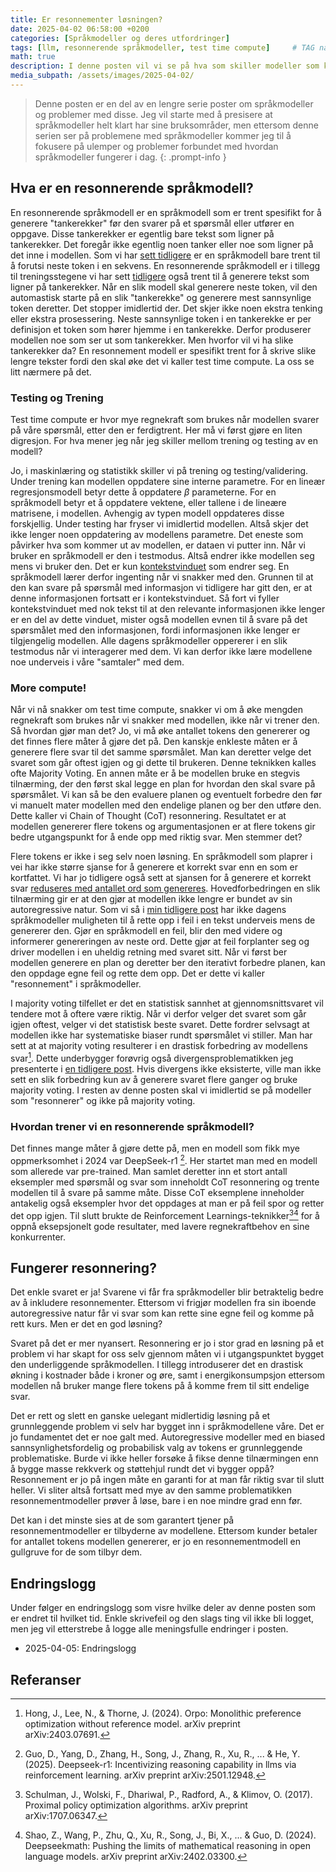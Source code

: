 ```yaml
---
title: Er resonnementer løsningen?
date: 2025-04-02 06:58:00 +0200
categories: [Språkmodeller og deres utfordringer]
tags: [llm, resonnerende språkmodeller, test time compute]     # TAG names should always be lowercase
math: true
description: I denne posten vil vi se på hva som skiller modeller som kan resonnere fra andre språkmodeller og hvordan det kan påvirke resultatene vi får.
media_subpath: /assets/images/2025-04-02/
---
```

<!-- markdownlint-capture -->
<!-- markdownlint-disable -->
> Denne posten er en del av en lengre serie poster om språkmodeller og problemer med disse. Jeg vil starte med å presisere at språkmodeller helt klart har sine bruksområder, men ettersom denne serien ser på problemene med språkmodeller kommer jeg til å fokusere på ulemper og problemer forbundet med hvordan språkmodeller fungerer i dag.
{: .prompt-info }
<!-- markdownlint-restore -->

## Hva er en resonnerende språkmodell?
En resonnerende språkmodell er en språkmodell som er trent spesifikt for å generere "tankerekker" før den svarer på et spørsmål eller utfører en oppgave. Disse tankerekker er egentlig bare tekst som ligner på tankerekker. Det foregår ikke egentlig noen tanker eller noe som ligner på det inne i modellen. Som vi har [sett tidligere](https://enklypesalt.com/posts/Hvordan-svarer-kien/#autoregressiv-spr%C3%A5kmodellering) er en språkmodell bare trent til å forutsi neste token i en sekvens. En resonnerende språkmodell er i tillegg til treningsstegene vi har sett [tidligere](https://enklypesalt.com/posts/Hvordan-svarer-kien/) også trent til å generere tekst som ligner på tankerekker. Når en slik modell skal generere neste token, vil den automastisk starte på en slik "tankerekke" og generere mest sannsynlige token deretter. Det stopper imidlertid der. Det skjer ikke noen ekstra tenking eller ekstra prosessering. Neste sannsynlige token i en tankerekke er per definisjon et token som hører hjemme i en tankerekke. Derfor produserer modellen noe som ser ut som tankerekker. Men hvorfor vil vi ha slike tankerekker da? En resonnement modell er spesifikt trent for å skrive slike lengre tekster fordi den skal øke det vi kaller test time compute. La oss se litt nærmere på det.

### Testing og Trening
Test time compute er hvor mye regnekraft som brukes når modellen svarer på våre spørsmål, etter den er ferdigtrent. Her må vi først gjøre en liten digresjon. For hva mener jeg når jeg skiller mellom trening og testing av en modell?

Jo, i maskinlæring og statistikk skiller vi på trening og testing/validering. Under trening kan modellen oppdatere sine interne parametre. For en lineær regresjonsmodell betyr dette å oppdatere $\beta$ parameterne. For en språkmodell betyr et å oppdatere vektene, eller tallene i de lineære matrisene, i modellen. Avhengig av typen modell oppdateres disse forskjellig. Under testing har fryser vi imidlertid modellen. Altså skjer det ikke lenger noen oppdatering av modellens parametre. Det eneste som påvirker hva som kommer ut av modellen, er dataen vi putter inn. Når vi bruker en språkmodell er den i testmodus. Altså endrer ikke modellen seg mens vi bruker den. Det er kun [kontekstvinduet](https://enklypesalt.com/posts/Hvordan-opplever-kien-en-samtale/#kontekstvinduet) som endrer seg. En språkmodell lærer derfor ingenting når vi snakker med den. Grunnen til at den kan svare på spørsmål med informasjon vi tidligere har gitt den, er at denne informasjonen fortsatt er i kontekstvinduet. Så fort vi fyller kontekstvinduet med nok tekst til at den relevante informasjonen ikke lenger er en del av dette vinduet, mister også modellen evnen til å svare på det spørsmålet med den informasjonen, fordi informasjonen ikke lenger er tilgjengelig modellen. Alle dagens språkmodeller oppererer i en slik testmodus når vi interagerer med dem. Vi kan derfor ikke lære modellene noe underveis i våre "samtaler" med dem.

### More compute!
Når vi nå snakker om test time compute, snakker vi om å øke mengden regnekraft som brukes når vi snakker med modellen, ikke når vi trener den. Så hvordan gjør man det? Jo, vi må øke antallet tokens den genererer og det finnes flere måter å gjøre det på. Den kanskje enkleste måten er å generere flere svar til det samme spørsmålet. Man kan deretter velge det svaret som går oftest igjen og gi dette til brukeren. Denne teknikken kalles ofte Majority Voting. En annen måte er å be modellen bruke en stegvis tilnærming, der den først skal legge en plan for hvordan den skal svare på spørsmålet. Vi kan så be den evaluere planen og eventuelt forbedre den før vi manuelt mater modellen med den endelige planen og ber den utføre den. Dette kaller vi Chain of Thought (CoT) resonnering. Resultatet er at modellen genererer flere tokens og argumentasjonen er at flere tokens gir bedre utgangspunkt for å ende opp med riktig svar. Men stemmer det?

Flere tokens er ikke i seg selv noen løsning. En språkmodell som plaprer i vei har ikke større sjanse for å generere et korrekt svar enn en som er kortfattet. Vi har jo tidligere også sett at sjansen for å generere et korrekt svar [reduseres med antallet ord som genereres](https://enklypesalt.com/posts/Hvordan-svarer-kien/#divergens-divergens-divergens). Hovedforbedringen en slik tilnærming gir er at den gjør at modellen ikke lengre er bundet av sin autoregressive natur. Som vi så i [min tidligere post](https://enklypesalt.com/posts/Hvordan-svarer-kien/#autoregressiv-spr%C3%A5kmodellering) har ikke dagens språkmodeller muligheten til å rette opp i feil i en tekst underveis mens de genererer den. Gjør en språkmodell en feil, blir den med videre og informerer genereringen av neste ord. Dette gjør at feil forplanter seg og driver modellen i en uheldig retning med svaret sitt. Når vi først ber modellen generere en plan og deretter ber den iterativt forbedre planen, kan den oppdage egne feil og rette dem opp. Det er dette vi kaller "resonnement" i språkmodeller.

I majority voting tilfellet er det en statistisk sannhet at gjennomsnittsvaret vil tendere mot å oftere være riktig. Når vi derfor velger det svaret som går igjen oftest, velger vi det statistisk beste svaret. Dette fordrer selvsagt at modellen ikke har systematiske biaser rundt spørsmålet vi stiller. Man har sett at at majority voting resulterer i en drastisk forbedring av modellens svar[^orpo]. Dette underbygger forøvrig også divergensproblematikken jeg presenterte i [en tidligere post](https://enklypesalt.com/posts/Hvordan-svarer-kien/#divergens-divergens-divergens). Hvis divergens ikke eksisterte, ville man ikke sett en slik forbedring kun av å generere svaret flere ganger og bruke majority voting. I resten av denne posten skal vi imidlertid se på modeller som "resonnerer" og ikke på majority voting.

### Hvordan trener vi en resonnerende språkmodell?
Det finnes mange måter å gjøre dette på, men en modell som fikk mye oppmerksomhet i 2024 var DeepSeek-r1 [^deepseek]. Her startet man med en modell som allerede var pre-trained. Man samlet deretter inn et stort antall eksempler med spørsmål og svar som inneholdt CoT resonnering og trente modellen til å svare på samme måte. Disse CoT eksemplene inneholder antakelig også eksempler hvor det oppdages at man er på feil spor og retter det opp igjen. Til slutt brukte de Reinforcement Learnings-teknikker[^ppo][^grpo] for å oppnå eksepsjonelt gode resultater, med lavere regnekraftbehov en sine konkurrenter.


## Fungerer resonnering?
Det enkle svaret er ja! Svarene vi får fra språkmodeller blir betraktelig bedre av å inkludere resonnementer. Ettersom vi frigjør modellen fra sin iboende autoregressive natur får vi svar som kan rette sine egne feil og komme på rett kurs. Men er det en god løsning?

Svaret på det er mer nyansert. Resonnering er jo i stor grad en løsning på et problem vi har skapt for oss selv gjennom måten vi i utgangspunktet bygget den underliggende språkmodellen. I tillegg introduserer det en drastisk økning i kostnader både i kroner og øre, samt i energikonsumpsjon ettersom modellen nå bruker mange flere tokens på å komme frem til sitt endelige svar.

Det er rett og slett en ganske uelegant midlertidig løsning på et grunnleggende problem vi selv har bygget inn i språkmodellene våre. Det er jo fundamentet det er noe galt med. Autoregressive modeller med en biased sannsynlighetsfordelig og probabilisk valg av tokens er grunnleggende problematiske. Burde vi ikke heller forsøke å fikse denne tilnærmingen enn å bygge masse rekkverk og støttehjul rundt det vi bygger oppå? Resonnement er jo på ingen måte en garanti for at man får riktig svar til slutt heller. Vi sliter altså fortsatt med mye av den samme problematikken resonnementmodeller prøver å løse, bare i en noe mindre grad enn før.

Det kan i det minste sies at de som garantert tjener på resonnementmodeller er tilbyderne av modellene. Ettersom kunder betaler for antallet tokens modellen genererer, er jo en resonnementmodell en gullgruve for de som tilbyr dem.


## Endringslogg
Under følger en endringslogg som visre hvilke deler av denne posten som er endret til hvilket tid. Enkle skrivefeil og den slags ting vil ikke bli logget, men jeg vil etterstrebe å logge alle meningsfulle endringer i posten.

- 2025-04-05: Endringslogg

## Referanser
[^orpo]: Hong, J., Lee, N., & Thorne, J. (2024). Orpo: Monolithic preference optimization without reference model. arXiv preprint arXiv:2403.07691.
[^ppo]: Schulman, J., Wolski, F., Dhariwal, P., Radford, A., & Klimov, O. (2017). Proximal policy optimization algorithms. arXiv preprint arXiv:1707.06347.
[^grpo]: Shao, Z., Wang, P., Zhu, Q., Xu, R., Song, J., Bi, X., ... & Guo, D. (2024). Deepseekmath: Pushing the limits of mathematical reasoning in open language models. arXiv preprint arXiv:2402.03300.
[^deepseek]: Guo, D., Yang, D., Zhang, H., Song, J., Zhang, R., Xu, R., ... & He, Y. (2025). Deepseek-r1: Incentivizing reasoning capability in llms via reinforcement learning. arXiv preprint arXiv:2501.12948.
